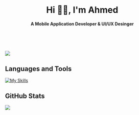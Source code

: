 
<h1 align="center">Hi 👋🏻, I'm Ahmed</h1>
<h4 align="center">A Mobile Application Developer & UI/UX Desinger</h4>
<p align="center">
<a href="https://www.linkedin.com/in/ahmed-alboishe" target="_blank"><img alt="" src="https://img.shields.io/badge/LinkedIn-000?logo=linkedin&logoColor=0A66C2&style=for-the-badge" style="vertical-align:center" /></a>
<a href="https://www.instagram.com/ahmed_alb0ishe" target="_blank"><img alt="" src="https://img.shields.io/badge/Instagram-000?style=for-the-badge&logo=Instagram&logoColor=E4405F" style="vertical-align:center" /></a></p>
<br>

[![](https://visitcount.itsvg.in/api?id=AhmedAlboishe&icon=6&color=6)](https://visitcount.itsvg.in)
## Languages and Tools
[![My Skills](https://skillicons.dev/icons?i=dart,flutter,discord,github,git,firebase,postman,powershell,stackoverflow,notion,windows,vscode,figma,androidstudio,sqlite)](https://skillicons.dev)


## GitHub Stats
![](https://github-readme-stats.vercel.app/api/top-langs/?username=AhmedAlboishe&theme=one_dark_pro&hide_border=false&include_all_commits=false&count_private=true&layout=compact)

<!-- Proudly created with GPRM ( https://gprm.itsvg.in ) -->
